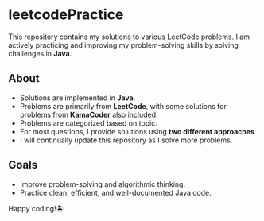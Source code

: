 # leetcodePractice

This repository contains my solutions to various LeetCode problems. I am actively practicing and improving my problem-solving skills by solving challenges in **Java**. 

## About
- Solutions are implemented in **Java**.
- Problems are primarily from **LeetCode**, with some solutions for problems from **KamaCoder** also included.
- Problems are categorized based on topic.
- For most questions, I provide solutions using **two different approaches**.
- I will continually update this repository as I solve more problems.
## Goals
- Improve problem-solving and algorithmic thinking.
- Practice clean, efficient, and well-documented Java code.

Happy coding!🏝️
